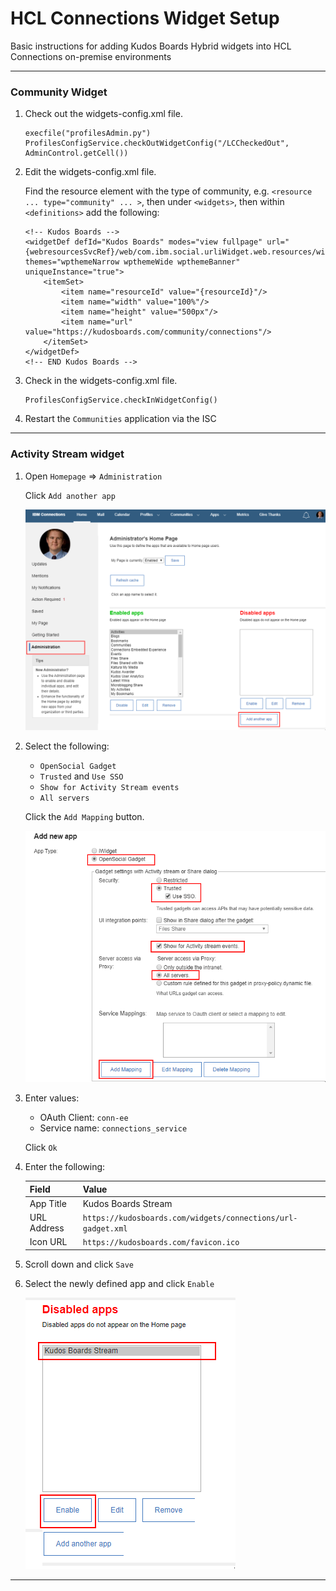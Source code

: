 # HCL Connections Widget Setup

Basic instructions for adding Kudos Boards Hybrid widgets into HCL Connections on-premise environments

---

### Community Widget

1.  Check out the widgets-config.xml file.

        execfile("profilesAdmin.py")
        ProfilesConfigService.checkOutWidgetConfig("/LCCheckedOut", AdminControl.getCell())

1.  Edit the widgets-config.xml file.

    Find the resource element with the type of community, e.g. `<resource ... type="community" ... >`, then under `<widgets>`, then within `<definitions>` add the following:

        <!-- Kudos Boards -->
        <widgetDef defId="Kudos Boards" modes="view fullpage" url="{webresourcesSvcRef}/web/com.ibm.social.urliWidget.web.resources/widget/urlWidget.xml" themes="wpthemeNarrow wpthemeWide wpthemeBanner" uniqueInstance="true">
            <itemSet>
                <item name="resourceId" value="{resourceId}"/>
                <item name="width" value="100%"/>
                <item name="height" value="500px"/>
                <item name="url" value="https://kudosboards.com/community/connections"/>
            </itemSet>
        </widgetDef>
        <!-- END Kudos Boards -->

1.  Check in the widgets-config.xml file.

        ProfilesConfigService.checkInWidgetConfig()

1.  Restart the `Communities` application via the ISC

---

### Activity Stream widget

1. Open `Homepage` => `Administration`

   Click `Add another app`

   ![Example](/assets/connections/homepage-admin.png)

1. Select the following:

    - `OpenSocial Gadget`
    - `Trusted` and `Use SSO`
    - `Show for Activity Stream events`
    - `All servers`

   Click the `Add Mapping` button.

   ![Example](/assets/connections/homepage-admin2.png)

1. Enter values:

    - OAuth Client: `conn-ee`
    - Service name: `connections_service`

    Click `Ok`

1. Enter the following:

   | Field       | Value                                                        |
   | ----------- | ------------------------------------------------------------ |
   | App Title   | Kudos Boards Stream                                          |
   | URL Address | `https://kudosboards.com/widgets/connections/url-gadget.xml` |
   | Icon URL    | `https://kudosboards.com/favicon.ico`                        |

1. Scroll down and click `Save`

1. Select the newly defined app and click `Enable`

   ![Example](/assets/connections/homepage-admin6.png)

---

<!-- This is not needed for the iframe widget
### Register Widget

Required for HCL Connections 6.0 CR1 onwards:

    execfile("newsAdmin.py")
    NewsWidgetCatalogService.addWidget(title="Kudos Boards", url="http://kudosboards.com/boards/community/connections" ,secureUrl="https://kudosboards.com/boards/community/connections", categoryName=WidgetCategories.NONE, isHomepageSpecific=0, isDefaultOpened=0, multipleInstanceAllowed=0, isGadget=0, policyFlags=[GadgetPolicyFlags.TRUSTED], prereqs=['communities'], appContexts=["IWIDGETS"])
    NewsWidgetCatalogService.enableWidget("<ID_RETURNED>")
    NewsWidgetCatalogService.clearWidgetCaches()
-->
